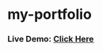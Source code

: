 # my-portfolio
### Live Demo: <a href="https://fahimanzamdip.github.io/portfolio-v2/">Click Here</a>

